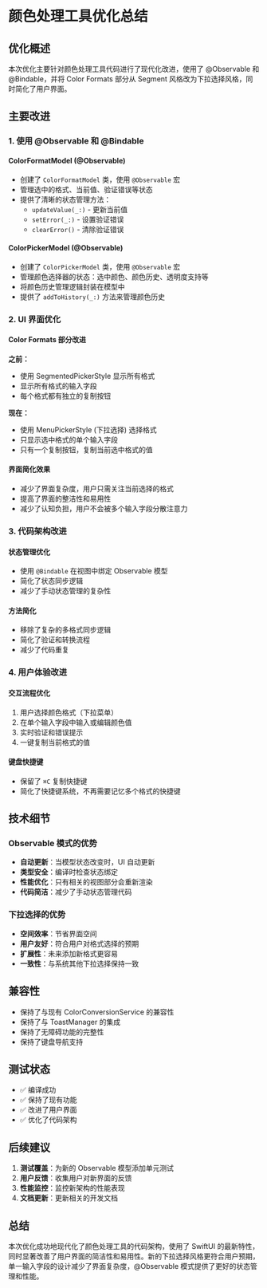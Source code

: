 # 颜色处理工具优化总结

## 优化概述

本次优化主要针对颜色处理工具代码进行了现代化改进，使用了 @Observable 和 @Bindable，并将 Color Formats 部分从 Segment 风格改为下拉选择风格，同时简化了用户界面。

## 主要改进

### 1. 使用 @Observable 和 @Bindable

#### ColorFormatModel (@Observable)

- 创建了 `ColorFormatModel` 类，使用 `@Observable` 宏
- 管理选中的格式、当前值、验证错误等状态
- 提供了清晰的状态管理方法：
  - `updateValue(_:)` - 更新当前值
  - `setError(_:)` - 设置验证错误
  - `clearError()` - 清除验证错误

#### ColorPickerModel (@Observable)

- 创建了 `ColorPickerModel` 类，使用 `@Observable` 宏
- 管理颜色选择器的状态：选中颜色、颜色历史、透明度支持等
- 将颜色历史管理逻辑封装在模型中
- 提供了 `addToHistory(_:)` 方法来管理颜色历史

### 2. UI 界面优化

#### Color Formats 部分改进

**之前：**

- 使用 SegmentedPickerStyle 显示所有格式
- 显示所有格式的输入字段
- 每个格式都有独立的复制按钮

**现在：**

- 使用 MenuPickerStyle (下拉选择) 选择格式
- 只显示选中格式的单个输入字段
- 只有一个复制按钮，复制当前选中格式的值

#### 界面简化效果

- 减少了界面复杂度，用户只需关注当前选择的格式
- 提高了界面的整洁性和易用性
- 减少了认知负担，用户不会被多个输入字段分散注意力

### 3. 代码架构改进

#### 状态管理优化

- 使用 `@Bindable` 在视图中绑定 Observable 模型
- 简化了状态同步逻辑
- 减少了手动状态管理的复杂性

#### 方法简化

- 移除了复杂的多格式同步逻辑
- 简化了验证和转换流程
- 减少了代码重复

### 4. 用户体验改进

#### 交互流程优化

1. 用户选择颜色格式（下拉菜单）
2. 在单个输入字段中输入或编辑颜色值
3. 实时验证和错误提示
4. 一键复制当前格式的值

#### 键盘快捷键

- 保留了 `⌘C` 复制快捷键
- 简化了快捷键系统，不再需要记忆多个格式的快捷键

## 技术细节

### Observable 模式的优势

- **自动更新**：当模型状态改变时，UI 自动更新
- **类型安全**：编译时检查状态绑定
- **性能优化**：只有相关的视图部分会重新渲染
- **代码简洁**：减少了手动状态管理代码

### 下拉选择的优势

- **空间效率**：节省界面空间
- **用户友好**：符合用户对格式选择的预期
- **扩展性**：未来添加新格式更容易
- **一致性**：与系统其他下拉选择保持一致

## 兼容性

- 保持了与现有 ColorConversionService 的兼容性
- 保持了与 ToastManager 的集成
- 保持了无障碍功能的完整性
- 保持了键盘导航支持

## 测试状态

- ✅ 编译成功
- ✅ 保持了现有功能
- ✅ 改进了用户界面
- ✅ 优化了代码架构

## 后续建议

1. **测试覆盖**：为新的 Observable 模型添加单元测试
2. **用户反馈**：收集用户对新界面的反馈
3. **性能监控**：监控新架构的性能表现
4. **文档更新**：更新相关的开发文档

## 总结

本次优化成功地现代化了颜色处理工具的代码架构，使用了 SwiftUI 的最新特性，同时显著改善了用户界面的简洁性和易用性。新的下拉选择风格更符合用户预期，单一输入字段的设计减少了界面复杂度，@Observable 模式提供了更好的状态管理和性能。
